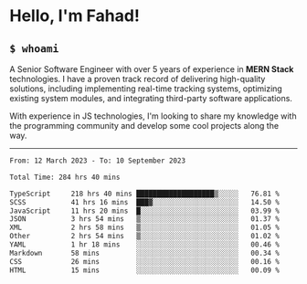 <h1>Hello, I'm Fahad!</h1>

<h2><code>$ whoami</code></h2>

A Senior Software Engineer with over 5 years of experience in **MERN Stack** technologies. I have a proven track record of delivering high-quality solutions, including implementing real-time tracking systems, optimizing existing system modules, and integrating third-party software applications.

With experience in JS technologies, I'm looking to share my knowledge with the programming community and develop some cool projects along the way.

---

<!--START_SECTION:waka-->

```txt
From: 12 March 2023 - To: 10 September 2023

Total Time: 284 hrs 40 mins

TypeScript     218 hrs 40 mins ███████████████████▒░░░░░   76.81 %
SCSS           41 hrs 16 mins  ███▓░░░░░░░░░░░░░░░░░░░░░   14.50 %
JavaScript     11 hrs 20 mins  █░░░░░░░░░░░░░░░░░░░░░░░░   03.99 %
JSON           3 hrs 54 mins   ▒░░░░░░░░░░░░░░░░░░░░░░░░   01.37 %
XML            2 hrs 58 mins   ▒░░░░░░░░░░░░░░░░░░░░░░░░   01.05 %
Other          2 hrs 54 mins   ▒░░░░░░░░░░░░░░░░░░░░░░░░   01.02 %
YAML           1 hr 18 mins    ░░░░░░░░░░░░░░░░░░░░░░░░░   00.46 %
Markdown       58 mins         ░░░░░░░░░░░░░░░░░░░░░░░░░   00.34 %
CSS            26 mins         ░░░░░░░░░░░░░░░░░░░░░░░░░   00.16 %
HTML           15 mins         ░░░░░░░░░░░░░░░░░░░░░░░░░   00.09 %
```

<!--END_SECTION:waka-->

<!--
**heyFahad/heyFahad** is a ✨ _special_ ✨ repository because its `README.md` (this file) appears on your GitHub profile.

Here are some ideas to get you started:

- 🔭 I’m currently working on ...
- 🌱 I’m currently learning ...
- 👯 I’m looking to collaborate on ...
- 🤔 I’m looking for help with ...
- 💬 Ask me about ...
- 📫 How to reach me: ...
- 😄 Pronouns: ...
- ⚡ Fun fact: ...
-->
